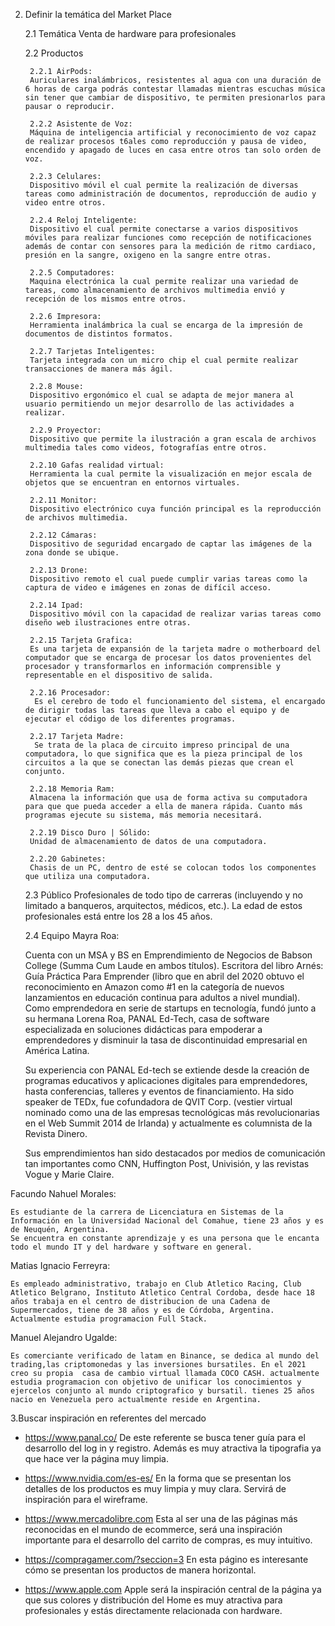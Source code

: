 2. Definir la temática del Market Place

    2.1 Temática
        Venta de hardware para profesionales

    2.2 Productos

        2.2.1 AirPods: 
        Auriculares inalámbricos, resistentes al agua con una duración de 6 horas de carga podrás contestar llamadas mientras escuchas música sin tener que cambiar de dispositivo, te permiten presionarlos para pausar o reproducir.

        2.2.2 Asistente de Voz: 
        Máquina de inteligencia artificial y reconocimiento de voz capaz de realizar procesos t6ales como reproducción y pausa de video, encendido y apagado de luces en casa entre otros tan solo orden de voz.

        2.2.3 Celulares:
        Dispositivo móvil el cual permite la realización de diversas tareas como administración de documentos, reproducción de audio y video entre otros.

        2.2.4 Reloj Inteligente:
        Dispositivo el cual permite conectarse a varios dispositivos móviles para realizar funciones como recepción de notificaciones además de contar con sensores para la medición de ritmo cardiaco, presión en la sangre, oxigeno en la sangre entre otras.

        2.2.5 Computadores:
        Maquina electrónica la cual permite realizar una variedad de tareas, como almacenamiento de archivos multimedia envió y recepción de los mismos entre otros.

        2.2.6 Impresora:
        Herramienta inalámbrica la cual se encarga de la impresión de documentos de distintos formatos.

        2.2.7 Tarjetas Inteligentes:
        Tarjeta integrada con un micro chip el cual permite realizar transacciones de manera más ágil.

        2.2.8 Mouse:
        Dispositivo ergonómico el cual se adapta de mejor manera al usuario permitiendo un mejor desarrollo de las actividades a realizar. 

        2.2.9 Proyector:
        Dispositivo que permite la ilustración a gran escala de archivos multimedia tales como videos, fotografías entre otros.

        2.2.10 Gafas realidad virtual:
        Herramienta la cual permite la visualización en mejor escala de objetos que se encuentran en entornos virtuales.

        2.2.11 Monitor:
        Dispositivo electrónico cuya función principal es la reproducción de archivos multimedia. 

        2.2.12 Cámaras:
        Dispositivo de seguridad encargado de captar las imágenes de la zona donde se ubique.

        2.2.13 Drone:
        Dispositivo remoto el cual puede cumplir varias tareas como la captura de video e imágenes en zonas de difícil acceso. 

        2.2.14 Ipad:
        Dispositivo móvil con la capacidad de realizar varias tareas como diseño web ilustraciones entre otras.  

        2.2.15 Tarjeta Grafica:
        Es una tarjeta de expansión de la tarjeta madre o motherboard del computador que se encarga de procesar los datos provenientes del procesador y transformarlos en información comprensible y representable en el dispositivo de salida.

        2.2.16 Procesador:
         Es el cerebro de todo el funcionamiento del sistema, el encargado de dirigir todas las tareas que lleva a cabo el equipo y de ejecutar el código de los diferentes programas.

        2.2.17 Tarjeta Madre:
         Se trata de la placa de circuito impreso principal de una computadora, lo que significa que es la pieza principal de los circuitos a la que se conectan las demás piezas que crean el conjunto.

        2.2.18 Memoria Ram:
        Almacena la información que usa de forma activa su computadora para que que pueda acceder a ella de manera rápida. Cuanto más programas ejecute su sistema, más memoria necesitará.

        2.2.19 Disco Duro | Sólido:
        Unidad de almacenamiento de datos de una computadora.

        2.2.20 Gabinetes:
        Chasis de un PC, dentro de esté se colocan todos los componentes que utiliza una computadora.

    2.3 Público
        Profesionales de todo tipo de carreras (incluyendo y no limitado a banqueros, arquitectos, médicos, etc.). La edad de estos profesionales está entre los 28 a los 45 años.

    2.4 Equipo
    Mayra Roa:
    
    Cuenta con un MSA y BS en Emprendimiento de Negocios de Babson College (Summa Cum Laude en ambos títulos). Escritora del libro Arnés: Guía Práctica Para Emprender (libro que en abril del 2020 obtuvo el reconocimiento en Amazon como #1 en la categoría de nuevos lanzamientos en educación continua para adultos a nivel mundial). Como emprendedora en serie de startups en tecnología, fundó junto a su hermana Lorena Roa, PANAL Ed-Tech, casa de software especializada en soluciones didácticas para empoderar a emprendedores y disminuir la tasa de discontinuidad empresarial en América Latina.

    Su experiencia con PANAL Ed-tech se extiende desde la creación de programas educativos y aplicaciones digitales para emprendedores, hasta conferencias, talleres y eventos de financiamiento. Ha sido speaker de TEDx, fue cofundadora de QVIT Corp. (vestier virtual nominado como una de las empresas tecnológicas más revolucionarias en el Web Summit 2014 de Irlanda) y actualmente es columnista de la Revista Dinero.

    Sus emprendimientos han sido destacados por medios de comunicación tan importantes como CNN, Huffington Post, Univisión, y las revistas Vogue y Marie Claire.

Facundo Nahuel Morales:

    Es estudiante de la carrera de Licenciatura en Sistemas de la Información en la Universidad Nacional del Comahue, tiene 23 años y es de Neuquén, Argentina.
    Se encuentra en constante aprendizaje y es una persona que le encanta todo el mundo IT y del hardware y software en general.

Matias Ignacio Ferreyra:

    Es empleado administrativo, trabajo en Club Atletico Racing, Club Atletico Belgrano, Instituto Atletico Central Cordoba, desde hace 18 años trabaja en el centro de distribucion de una Cadena de Supermercados, tiene de 38 años y es de Córdoba, Argentina.
    Actualmente estudia programacion Full Stack.

Manuel Alejandro Ugalde:

    Es comerciante verificado de latam en Binance, se dedica al mundo del trading,las criptomonedas y las inversiones bursatiles. En el 2021  creo su propia  casa de cambio virtual llamada COCO CASH. actualmente estudia programacion con objetivo de unificar los conocimientos y ejercelos conjunto al mundo criptografico y bursatil. tienes 25 años nacio en Venezuela pero actualmente reside en Argentina. 

    
3.Buscar inspiración en referentes del mercado

- https://www.panal.co/
De este referente se busca tener guía para el desarrollo del log in y registro. Además es muy atractiva la tipografia ya que hace ver la página muy limpia.

- https://www.nvidia.com/es-es/ 
En la forma que se presentan los detalles de los productos es muy limpia y muy clara. Servirá de inspiración para el wireframe.

- https://www.mercadolibre.com
Esta al ser una de las páginas más reconocidas en el mundo de ecommerce, será una inspiración importante para el desarrollo del carrito de compras, es muy intuitivo.

- https://compragamer.com/?seccion=3
En esta págino es interesante cómo se presentan los productos de manera horizontal.

- https://www.apple.com
Apple será la inspiración central de la página ya que sus colores y distribución del Home es muy atractiva para profesionales y estás directamente relacionada con hardware.
